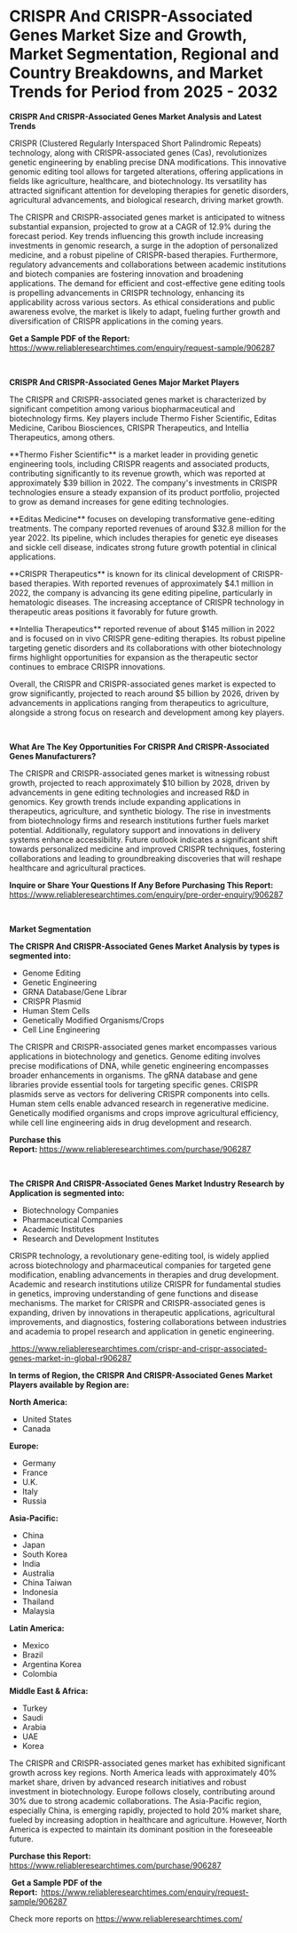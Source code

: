 <p><h1>CRISPR And CRISPR-Associated Genes Market Size and Growth, Market Segmentation, Regional and Country Breakdowns, and Market Trends for Period from 2025 -  2032</h1></p><p><strong>CRISPR And CRISPR-Associated Genes Market Analysis and Latest Trends</strong></p>
<p><p>CRISPR (Clustered Regularly Interspaced Short Palindromic Repeats) technology, along with CRISPR-associated genes (Cas), revolutionizes genetic engineering by enabling precise DNA modifications. This innovative genomic editing tool allows for targeted alterations, offering applications in fields like agriculture, healthcare, and biotechnology. Its versatility has attracted significant attention for developing therapies for genetic disorders, agricultural advancements, and biological research, driving market growth.</p><p>The CRISPR and CRISPR-associated genes market is anticipated to witness substantial expansion, projected to grow at a CAGR of 12.9% during the forecast period. Key trends influencing this growth include increasing investments in genomic research, a surge in the adoption of personalized medicine, and a robust pipeline of CRISPR-based therapies. Furthermore, regulatory advancements and collaborations between academic institutions and biotech companies are fostering innovation and broadening applications. The demand for efficient and cost-effective gene editing tools is propelling advancements in CRISPR technology, enhancing its applicability across various sectors. As ethical considerations and public awareness evolve, the market is likely to adapt, fueling further growth and diversification of CRISPR applications in the coming years.</p></p>
<p><strong>Get a Sample PDF of the Report:&nbsp;</strong> <a href="https://www.reliableresearchtimes.com/enquiry/request-sample/906287?utm_campaign=3087&utm_medium=2&utm_source=Github&utm_content=ia&utm_term=21032025&utm_id=crispr-and-crispr-associated-genes">https://www.reliableresearchtimes.com/enquiry/request-sample/906287</a></p>
<p>&nbsp;</p>
<p><strong>CRISPR And CRISPR-Associated Genes Major Market Players</strong></p>
<p><p>The CRISPR and CRISPR-associated genes market is characterized by significant competition among various biopharmaceutical and biotechnology firms. Key players include Thermo Fisher Scientific, Editas Medicine, Caribou Biosciences, CRISPR Therapeutics, and Intellia Therapeutics, among others. </p><p>**Thermo Fisher Scientific** is a market leader in providing genetic engineering tools, including CRISPR reagents and associated products, contributing significantly to its revenue growth, which was reported at approximately $39 billion in 2022. The company's investments in CRISPR technologies ensure a steady expansion of its product portfolio, projected to grow as demand increases for gene editing technologies.</p><p>**Editas Medicine** focuses on developing transformative gene-editing treatments. The company reported revenues of around $32.8 million for the year 2022. Its pipeline, which includes therapies for genetic eye diseases and sickle cell disease, indicates strong future growth potential in clinical applications.</p><p>**CRISPR Therapeutics** is known for its clinical development of CRISPR-based therapies. With reported revenues of approximately $4.1 million in 2022, the company is advancing its gene editing pipeline, particularly in hematologic diseases. The increasing acceptance of CRISPR technology in therapeutic areas positions it favorably for future growth.</p><p>**Intellia Therapeutics** reported revenue of about $145 million in 2022 and is focused on in vivo CRISPR gene-editing therapies. Its robust pipeline targeting genetic disorders and its collaborations with other biotechnology firms highlight opportunities for expansion as the therapeutic sector continues to embrace CRISPR innovations.</p><p>Overall, the CRISPR and CRISPR-associated genes market is expected to grow significantly, projected to reach around $5 billion by 2026, driven by advancements in applications ranging from therapeutics to agriculture, alongside a strong focus on research and development among key players.</p></p>
<p>&nbsp;</p>
<p><strong>What Are The Key Opportunities For CRISPR And CRISPR-Associated Genes Manufacturers?</strong></p>
<p><p>The CRISPR and CRISPR-associated genes market is witnessing robust growth, projected to reach approximately $10 billion by 2028, driven by advancements in gene editing technologies and increased R&D in genomics. Key growth trends include expanding applications in therapeutics, agriculture, and synthetic biology. The rise in investments from biotechnology firms and research institutions further fuels market potential. Additionally, regulatory support and innovations in delivery systems enhance accessibility. Future outlook indicates a significant shift towards personalized medicine and improved CRISPR techniques, fostering collaborations and leading to groundbreaking discoveries that will reshape healthcare and agricultural practices.</p></p>
<p><strong>Inquire or Share Your Questions If Any Before Purchasing This Report:</strong> <a href="https://www.reliableresearchtimes.com/enquiry/pre-order-enquiry/906287?utm_campaign=3087&utm_medium=2&utm_source=Github&utm_content=ia&utm_term=21032025&utm_id=crispr-and-crispr-associated-genes">https://www.reliableresearchtimes.com/enquiry/pre-order-enquiry/906287</a></p>
<p>&nbsp;</p>
<p><strong>Market Segmentation</strong></p>
<p><strong>The CRISPR And CRISPR-Associated Genes Market Analysis by types is segmented into:</strong></p>
<p><ul><li>Genome Editing</li><li>Genetic Engineering</li><li>GRNA Database/Gene Librar</li><li>CRISPR Plasmid</li><li>Human Stem Cells</li><li>Genetically Modified Organisms/Crops</li><li>Cell Line Engineering</li></ul></p>
<p><p>The CRISPR and CRISPR-associated genes market encompasses various applications in biotechnology and genetics. Genome editing involves precise modifications of DNA, while genetic engineering encompasses broader enhancements in organisms. The gRNA database and gene libraries provide essential tools for targeting specific genes. CRISPR plasmids serve as vectors for delivering CRISPR components into cells. Human stem cells enable advanced research in regenerative medicine. Genetically modified organisms and crops improve agricultural efficiency, while cell line engineering aids in drug development and research.</p></p>
<p><strong>Purchase this Report:&nbsp;</strong><a href="https://www.reliableresearchtimes.com/purchase/906287?utm_campaign=3087&utm_medium=2&utm_source=Github&utm_content=ia&utm_term=21032025&utm_id=crispr-and-crispr-associated-genes">https://www.reliableresearchtimes.com/purchase/906287</a></p>
<p>&nbsp;</p>
<p><strong>The CRISPR And CRISPR-Associated Genes Market Industry Research by Application is segmented into:</strong></p>
<p><ul><li>Biotechnology Companies</li><li>Pharmaceutical Companies</li><li>Academic Institutes</li><li>Research and Development Institutes</li></ul></p>
<p><p>CRISPR technology, a revolutionary gene-editing tool, is widely applied across biotechnology and pharmaceutical companies for targeted gene modification, enabling advancements in therapies and drug development. Academic and research institutions utilize CRISPR for fundamental studies in genetics, improving understanding of gene functions and disease mechanisms. The market for CRISPR and CRISPR-associated genes is expanding, driven by innovations in therapeutic applications, agricultural improvements, and diagnostics, fostering collaborations between industries and academia to propel research and application in genetic engineering.</p></p>
<p><a href="https://www.reliableresearchtimes.com/crispr-and-crispr-associated-genes-market-in-global-r906287?utm_campaign=3087&utm_medium=2&utm_source=Github&utm_content=ia&utm_term=21032025&utm_id=crispr-and-crispr-associated-genes">&nbsp;https://www.reliableresearchtimes.com/crispr-and-crispr-associated-genes-market-in-global-r906287</a></p>
<p><strong>In terms of Region, the CRISPR And CRISPR-Associated Genes Market Players available by Region are:</strong></p>
<p>
    <p> <strong> North America: </strong>
        <ul>
            <li>United States</li>
            <li>Canada</li>
        </ul>
        </p> 
    <p> <strong> Europe: </strong>
        <ul>
            <li>Germany</li>
            <li>France</li>
            <li>U.K.</li>
            <li>Italy</li>
            <li>Russia</li>
        </ul>
        </p> 
    <p> <strong> Asia-Pacific: </strong>
        <ul>
            <li>China</li>
            <li>Japan</li>
            <li>South Korea</li>
            <li>India</li>
            <li>Australia</li>
            <li>China Taiwan</li>
            <li>Indonesia</li>
            <li>Thailand</li>
            <li>Malaysia</li>
        </ul>
        </p> 
    <p> <strong> Latin America: </strong>
        <ul>
            <li>Mexico</li>
            <li>Brazil</li>
            <li>Argentina Korea</li>
            <li>Colombia</li>
        </ul>
        </p> 
    <p> <strong> Middle East & Africa: </strong>
        <ul>
            <li>Turkey</li>
            <li>Saudi</li>
            <li>Arabia</li>
            <li>UAE</li>
            <li>Korea</li>
        </ul>
    </p>
    </p>
<p><p>The CRISPR and CRISPR-associated genes market has exhibited significant growth across key regions. North America leads with approximately 40% market share, driven by advanced research initiatives and robust investment in biotechnology. Europe follows closely, contributing around 30% due to strong academic collaborations. The Asia-Pacific region, especially China, is emerging rapidly, projected to hold 20% market share, fueled by increasing adoption in healthcare and agriculture. However, North America is expected to maintain its dominant position in the foreseeable future.</p></p>
<p><strong>Purchase this Report: </strong><a href="https://www.reliableresearchtimes.com/purchase/906287?utm_campaign=3087&utm_medium=2&utm_source=Github&utm_content=ia&utm_term=21032025&utm_id=crispr-and-crispr-associated-genes">https://www.reliableresearchtimes.com/purchase/906287</a></p>
<p>&nbsp;<strong>Get a Sample PDF of the Report:&nbsp;&nbsp;</strong><a href="https://www.reliableresearchtimes.com/enquiry/request-sample/906287?utm_campaign=3087&utm_medium=2&utm_source=Github&utm_content=ia&utm_term=21032025&utm_id=crispr-and-crispr-associated-genes">https://www.reliableresearchtimes.com/enquiry/request-sample/906287</a></p>
<p><strong></strong></p>
<p>Check more reports on <a href="https://www.reliableresearchtimes.com/?utm_campaign=3087&utm_medium=2&utm_source=Github&utm_content=ia&utm_term=21032025&utm_id=crispr-and-crispr-associated-genes">https://www.reliableresearchtimes.com/</a></p>